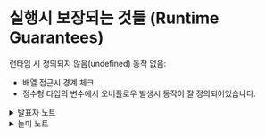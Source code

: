 # 실행시 보장되는 것들 (Runtime Guarantees)

런타임 시 정의되지 않음(undefined) 동작 없음:

* 배열 접근시 경계 체크
* 정수형 타입의 변수에서 오버플로우 발생시 동작이 잘 정의되어있습니다.

<details>

<summary>발표자 노트</summary>

* 정수형 오버플로우는 컴파일 타임 플레그를 통해 정의됩니다. 옵션은 패닉(프로그램 크레시) 혹은 올림(wrap-around)입니다. 기본적으로 디버그 모드(`cargo build`)에서는 패닉이, 릴리즈 모드(`cargo build --release`)에서는 wrap-around가 발생합니다.
* 컴파일 플래그를 사용하여 경계체크를 무력화 할 수 없습니다. `unsafe`를 사용하더라도 마찬가지입니다. 하지만 `unsafe`에서 호출 가능한 `slice::get_unchecked`같은 함수는 경계 검사를 수행하지 않습니다.

</details>

<details>

<summary>놀미 노트</summary>

* C++ 같은 언어에서는 Wrap around (넘치면 처음부터 시작)이 기본이고 다른 선택을 제공하지 않습니다. 이런 면이 러스트가 안정성을 많이 고려한 언어라는 점을 잘 보여줍니다.
* 실행시 보장은 라이브러리에서도 다양한 기능을 통해 제공합니다. 과정 후반에 여러 내용들이 나옵니다.

</details>
